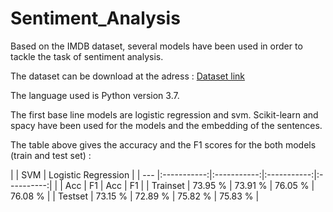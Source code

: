 # Sentiment_Analysis

Based on the IMDB dataset, several models have been used in order to tackle the task of sentiment analysis.

The dataset can be download at the adress : [Dataset link](https://ai.stanford.edu/~amaas/data/sentiment/)

The language used is Python version 3.7.

The first base line models are logistic regression and svm. Scikit-learn and spacy have been used for the models and the embedding of the sentences.

The table above gives the accuracy and the F1 scores for the both models (train and test set) :

|			 |   SVM                     | Logistic Regression      |
|  ---       |:-----------:|:-----------:|:-----------:|:----------:|
|             |  Acc        | F1          |    Acc      |     F1     |
| Trainset   |  73.95 %    |  73.91 %    |  76.05 %    |  76.08 %   |
| Testset    |  73.15 %    |  72.89 %    |  75.82 %    |  75.83 %   |


